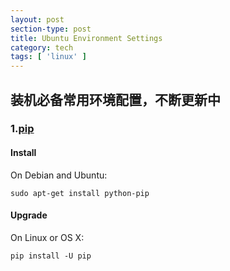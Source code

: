 ```yaml
---
layout: post
section-type: post
title: Ubuntu Environment Settings
category: tech
tags: [ 'linux' ]
---
```


## 装机必备常用环境配置，不断更新中

### 1.[pip](https://pip.pypa.io/en/stable/)
#### Install
On Debian and Ubuntu:
```
sudo apt-get install python-pip
```
#### Upgrade
On Linux or OS X:
```
pip install -U pip
```